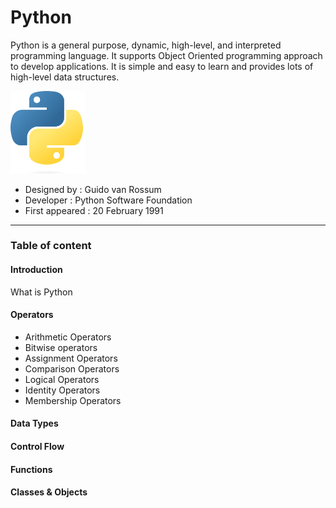 # Python
Python is a general purpose, dynamic, high-level, and interpreted programming language. It supports Object Oriented programming approach to develop applications. It is simple and easy to learn and provides lots of high-level data structures.

<img src="https://github.com/imsrikanth/Python/blob/main/assets/images/Python-logo-notext.svg.png" alt="Python" width="120" hight="120">


- Designed by : Guido van Rossum
- Developer : Python Software Foundation
- First appeared : 20 February 1991

---
### Table of content

#### Introduction
What is Python

#### Operators

- Arithmetic Operators
- Bitwise operators
- Assignment Operators
- Comparison Operators
- Logical Operators
- Identity Operators
- Membership Operators




#### Data Types
#### Control Flow
#### Functions
#### Classes & Objects
